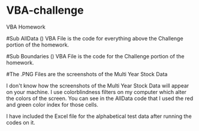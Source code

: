 # VBA-challenge
VBA Homework

#Sub AllData () VBA File is the code for everything above the Challenge portion of the homework.

#Sub Boundaries () VBA File is the code for the Challenge portion of the homework.

#The .PNG Files are the screenshots of the Multi Year Stock Data

I don't know how the screenshots of the Multi Year Stock Data will appear on your machine.  I use colorblindness filters on my computer which alter the colors of the screen.  You can see in the AllData code that I used the red and green color index for those cells.

I have included the Excel file for the alphabetical test data after running the codes on it.
